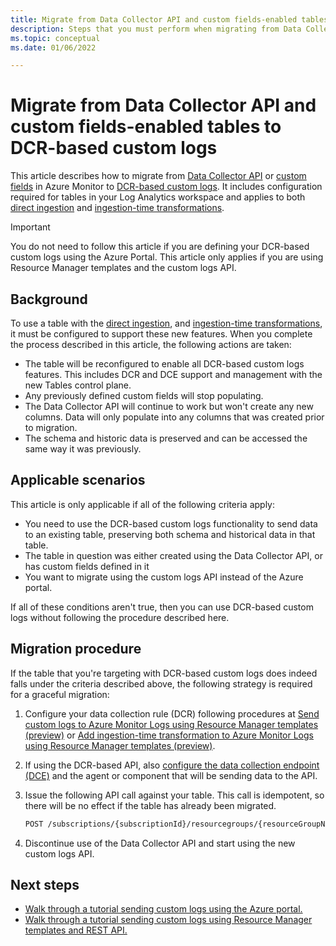 ```yaml
---
title: Migrate from Data Collector API and custom fields-enabled tables to DCR-based custom logs
description: Steps that you must perform when migrating from Data Collector API and custom fields-enabled tables to DCR-based custom logs.
ms.topic: conceptual
ms.date: 01/06/2022

---
```


# Migrate from Data Collector API and custom fields-enabled tables to DCR-based custom logs
This article describes how to migrate from [Data Collector API](data-collector-api.md) or [custom fields](custom-fields.md) in Azure Monitor to [DCR-based custom logs](custom-logs-overview.md). It includes configuration required for tables in your Log Analytics workspace and applies to both [direct ingestion](custom-logs-overview.md) and [ingestion-time transformations](ingestion-time-transformations.md).

> [!IMPORTANT]
> You do not need to follow this article if you are defining your DCR-based custom logs using the Azure Portal. This article only applies if you are using Resource Manager templates and the custom logs API.

## Background
To use a table with the [direct ingestion](custom-logs-overview.md), and [ingestion-time transformations](ingestion-time-transformations.md), it must be configured to support these new features. When you complete the process described in this article, the following actions are taken:

- The table will be reconfigured to enable all DCR-based custom logs features. This includes DCR and DCE support and management with the new Tables control plane.
- Any previously defined custom fields will stop populating.
- The Data Collector API will continue to work but won't create any new columns. Data will only populate into any columns that was created prior to migration.
- The schema and historic data is preserved and can be accessed the same way it was previously.

## Applicable scenarios
This article is only applicable if all of the following criteria apply:  

- You need to use the DCR-based custom logs functionality to send data to an existing table, preserving both schema and historical data in that table.
- The table in question was either created using the Data Collector API, or has custom fields defined in it  
- You want to migrate using the custom logs API instead of the Azure portal.

If all of these conditions aren't true, then you can use DCR-based custom logs without following the procedure described here.

## Migration procedure
If the table that you're targeting with DCR-based custom logs does indeed falls under the criteria described above, the following strategy is required for a graceful migration:

1. Configure your data collection rule (DCR) following procedures at [Send custom logs to Azure Monitor Logs using Resource Manager templates (preview)](tutorial-custom-logs-api.md) or [Add ingestion-time transformation to Azure Monitor Logs using Resource Manager templates (preview)](tutorial-ingestion-time-transformations-api.md).

1. If using the DCR-based API, also [configure the data collection endpoint (DCE)](tutorial-custom-logs-api.md#create-data-collection-endpoint) and the agent or component that will be sending data to the API.

1. Issue the following API call against your table. This call is idempotent, so there will be no effect if the table has already been migrated. 

    ```rest
    POST /subscriptions/{subscriptionId}/resourcegroups/{resourceGroupName}/providers/microsoft.operationalinsights/workspaces/{workspaceName}/tables/{tableName}/migrate?api-version=2021-03-01-privatepreview
    ```

1. Discontinue use of the Data Collector API and start using the new custom logs API.

## Next steps

- [Walk through a tutorial sending custom logs using the Azure portal.](tutorial-custom-logs.md)
- [Walk through a tutorial sending custom logs using Resource Manager templates and REST API.](tutorial-custom-logs-api.md)